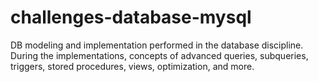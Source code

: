 # challenges-database-mysql

DB modeling and implementation performed in the database discipline. During the implementations, concepts of advanced queries, subqueries, triggers, stored procedures, views, optimization, and more. 
